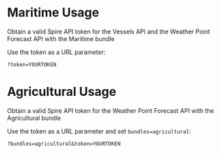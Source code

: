 # Maritime Usage

Obtain a valid Spire API token for the Vessels API and the Weather Point Forecast API with the Maritime bundle

Use the token as a URL parameter:

	?token=YOURTOKEN

# Agricultural Usage

Obtain a valid Spire API token for the Weather Point Forecast API with the Agricultural bundle

Use the token as a URL parameter and set `bundles=agricultural`:

	?bundles=agricultural&token=YOURTOKEN
